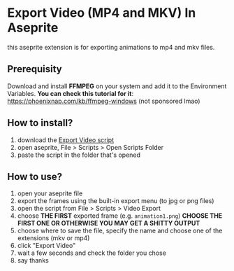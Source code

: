# Export Video (MP4 and MKV) In Aseprite

this aseprite extension is for exporting animations to mp4 and mkv files.

## Prerequisity

Download and install **FFMPEG** on your system and add it to the Environment Variables. **You can check this tutorial for it**: https://phoenixnap.com/kb/ffmpeg-windows (not sponsored lmao)

## How to install?

1. download the [Export Video script](/Export%20Video.lua)
2. open aseprite, File > Scripts > Open Scripts Folder
3. paste the script in the folder that's opened

## How to use?

1. open your aseprite file
2. export the frames using the built-in export menu (to jpg or png files)
3. open the script from File > Scripts > Video Export
4. choose **THE FIRST** exported frame (e.g. `animation1.png`)
   **CHOOSE THE FIRST ONE OR OTHERWISE YOU MAY GET A SHITTY OUTPUT**
5. choose where to save the file, specify the name and choose one of the extensions (mkv or mp4)
6. click "Export Video"
7. wait a few seconds and check the folder you chose
8. say thanks

